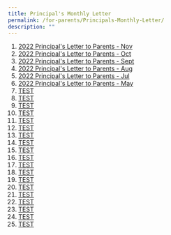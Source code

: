 ```yaml
---
title: Principal's Monthly Letter
permalink: /for-parents/Principals-Monthly-Letter/
description: ""
---
```

1. <a href="/files/For%20Parents/Principal's%20Monthly%20Letter/Principals%20Letter%20Nov%202022.pdf" target = "\_blank">2022 Principal's Letter to Parents - Nov
2. <a href="/files/For%20Parents/Principal's%20Monthly%20Letter/Principals%20Letter%20Oct22.pdf" target = "\_blank">2022 Principal's Letter to Parents - Oct
3. <a href="/files/For%20Parents/Principal's%20Monthly%20Letter/Principals%20Letter%20Sep22.pdf" target = "\_blank">2022 Principal's Letter to Parents - Sept
4. <a href="/files/For%20Parents/Principal's%20Monthly%20Letter/Principals%20Letter%20Aug22.pdf" target = "\_blank">2022 Principal's Letter to Parents - Aug
5. <a href="/files/For%20Parents/Principal's%20Monthly%20Letter/Principals%20Letter%20Jul22.pdf" target = "\_blank">2022 Principal's Letter to Parents - Jul
6. <a href="/files/For%20Parents/Principal's%20Monthly%20Letter/Principals%20Letter%20May22.pdf" target = "\_blank">2022 Principal's Letter to Parents - May
7. <a href="/files/For%20Parents/Principal's%20Monthly%20Letter/Principals%20Letter%20Nov%202022.pdf" target = "\_blank">TEST
8. <a href="/files/For%20Parents/Principal's%20Monthly%20Letter/Principals%20Letter%20Nov%202022.pdf" target = "\_blank">TEST  
9. <a href="/files/For%20Parents/Principal's%20Monthly%20Letter/Principals%20Letter%20Nov%202022.pdf" target = "\_blank">TEST
10. <a href="/files/For%20Parents/Principal's%20Monthly%20Letter/Principals%20Letter%20Nov%202022.pdf" target = "\_blank">TEST
11. <a href="/files/For%20Parents/Principal's%20Monthly%20Letter/Principals%20Letter%20Nov%202022.pdf" target = "\_blank">TEST
12. <a href="/files/For%20Parents/Principal's%20Monthly%20Letter/Principals%20Letter%20Nov%202022.pdf" target = "\_blank">TEST
13. <a href="/files/For%20Parents/Principal's%20Monthly%20Letter/Principals%20Letter%20Nov%202022.pdf" target = "\_blank">TEST
14. <a href="/files/For%20Parents/Principal's%20Monthly%20Letter/Principals%20Letter%20Nov%202022.pdf" target = "\_blank">TEST
15. <a href="/files/For%20Parents/Principal's%20Monthly%20Letter/Principals%20Letter%20Nov%202022.pdf" target = "\_blank">TEST
16. <a href="/files/For%20Parents/Principal's%20Monthly%20Letter/Principals%20Letter%20Nov%202022.pdf" target = "\_blank">TEST
17. <a href="/files/For%20Parents/Principal's%20Monthly%20Letter/Principals%20Letter%20Nov%202022.pdf" target = "\_blank">TEST
18. <a href="/files/For%20Parents/Principal's%20Monthly%20Letter/Principals%20Letter%20Nov%202022.pdf" target = "\_blank">TEST
19. <a href="/files/For%20Parents/Principal's%20Monthly%20Letter/Principals%20Letter%20Nov%202022.pdf" target = "\_blank">TEST
20. <a href="/files/For%20Parents/Principal's%20Monthly%20Letter/Principals%20Letter%20Nov%202022.pdf" target = "\_blank">TEST
21. <a href="/files/For%20Parents/Principal's%20Monthly%20Letter/Principals%20Letter%20Nov%202022.pdf" target = "\_blank">TEST
22. <a href="/files/For%20Parents/Principal's%20Monthly%20Letter/Principals%20Letter%20Nov%202022.pdf" target = "\_blank">TEST
23. <a href="/files/For%20Parents/Principal's%20Monthly%20Letter/Principals%20Letter%20Nov%202022.pdf" target = "\_blank">TEST
24. <a href="/files/For%20Parents/Principal's%20Monthly%20Letter/Principals%20Letter%20Nov%202022.pdf" target = "\_blank">TEST
25. <a href="/files/For%20Parents/Principal's%20Monthly%20Letter/Principals%20Letter%20Nov%202022.pdf" target = "\_blank">TEST
